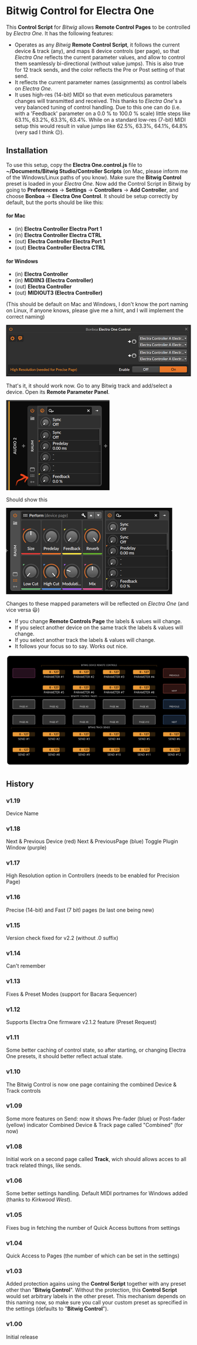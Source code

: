 # Bitwig Control for Electra One

This **Control Script** for *Bitwig* allows **Remote Control Pages** to be controlled by *Electra One*. It has the following features:

- Operates as any *Bitwig* **Remote Control Script**, it follows the current device & track (any), and maps 8 device controls (per page), so that *Electra One* reflects the current parameter values, and allow to control them seamlessly bi-directional (without value jumps). This is also true for 12 track sends, and the color reflects the Pre or Post setting of that send.
- It reflects the current parameter names (assignments) as control labels on *Electra One*.
- It uses high-res (14-bit) MIDI so that even meticulous parameters changes will transmitted and received. This thanks to *Electra One*'s a very balanced tuning of control handling. Due to this one can do (i.e. with a 'Feedback' parameter on a 0.0 % to 100.0 % scale) little steps like 63.1%, 63.2%, 63.3%, 63.4%. While on a standard low-res (7-bit) MIDI setup this would result in value jumps like 62.5%, 63.3%, 64.1%, 64.8% (very sad I think 😐).

## Installation

To use this setup, copy the **Electra One.control.js** file to **~/Documents/Bitwig Studio/Controller Scripts** (on Mac, please inform me of the Windows/Linux paths of you know). Make sure the **Bitwig Control** preset is loaded in your *Electra One*. Now add the Control Script in Bitwig by going to **Preferences** -> **Settings** -> **Controllers** -> **Add Controller**, and choose **Bonboa** -> **Electra One Control**. It should be setup correctly by default, but the ports should be like this:

#### for Mac
- (in) **Electra Controller Electra Port 1**
- (in) **Electra Controller Electra CTRL**
- (out) **Electra Controller Electra Port 1**
- (out) **Electra Controller Electra CTRL**

#### for Windows
- (in) **Electra Controller**
- (in) **MIDIIN3 (Electra Controller)**
- (out) **Electra Controller**
- (out) **MIDIOUT3 (Electra Controller)**

(This should be default on Mac and Windows, I don't know the port naming on Linux, if anyone knows, please give me a hint, and I will implement the correct naming)

![images/settings.jpg](https://github.com/jorisroling/bitwig-electra-one/raw/main/images/settings.png)

That's it, it should work now. Go to any Bitwig track and add/select a device. Open its **Remote Parameter Panel**.

![images/remote_panel.png](https://github.com/jorisroling/bitwig-electra-one/raw/main/images/remote_panel.png)

Should show this

![images/images/remote_open.png](https://github.com/jorisroling/bitwig-electra-one/raw/main/images/remote_open.png)


Changes to these mapped parameters will be reflected on *Electra One* (and vice versa 😃)

- If you change **Remote Controls Page** the labels & values will change.
- If you select another device on the same track the labels & values will change.
- If you select another track the labels & values will change.
- It follows your focus so to say. Works out nice.

![images/electra_one.jpg](https://github.com/jorisroling/bitwig-electra-one/raw/main/images/preset.png)

## History

### v1.19
Device Name
### v1.18
Next & Previous Device (red)
Next & PreviousPage (blue)
Toggle Plugin Window (purple)
### v1.17
High Resolution option in Controllers (needs to be enabled for Precision Page)
### v1.16
Precise (14-bit) and Fast (7 bit) pages (te last one being new)
### v1.15
Version check fixed for v2.2 (without .0 suffix)
### v1.14
Can't remember
### v1.13
Fixes & Preset Modes (support for Bacara Sequencer)
### v1.12
Supports Electra One firmware v2.1.2 feature (Preset Request)
### v1.11
Some better caching of control state, so after starting, or changing Electra One presets, it should better reflect actual state.
### v1.10
The Bitwig Control is now one page containing the combined Device & Track controls
### v1.09
Some more features on Send: now it shows Pre-fader (blue) or Post-fader (yellow) indicator
Combined Device & Track page called "Combined" (for now)
### v1.08
Initial work on a second page called **Track**, wich should allows acces to all track related things, like sends.
### v1.06
Some better settings handling. Default MIDI portnames for Windows added (thanks to *Kirkwood West*).
### v1.05
Fixes bug in fetching the number of Quick Access buttons from settings
### v1.04
Quick Access to Pages (the number of which can be set in the settings)
### v1.03
Added protection agains using the **Control Script** together with any preset other than "**Bitwig Control**". Without the protection, this **Control Script** would set arbitrary labels in the other preset. This mechanism depends on this naming now, so make sure you call your custom preset as sprecified in the settings (defaults to "**Bitwig Control**").
### v1.00
Initial release

